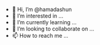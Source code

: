 - 👋 Hi, I’m @hamadashun
- 👀 I’m interested in ...
- 🌱 I’m currently learning ...
- 💞️ I’m looking to collaborate on ...
- 📫 How to reach me ...

<!---
hamadashun/hamadashun is a ✨ special ✨ repository because its `README.md` (this file) appears on your GitHub profile.
You can click the Preview link to take a look at your changes.
--->
